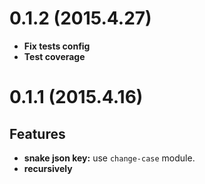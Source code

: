# 0.1.2 (2015.4.27)

- **Fix tests config**
- **Test coverage**


# 0.1.1 (2015.4.16)

## Features

- **snake json key:** use `change-case` module.
- **recursively**
